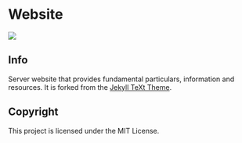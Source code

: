 # Website
![](https://img.shields.io/github/issues/novelmc/website.svg?style=for-the-badge&logo=github)
## Info
Server website that provides fundamental particulars, information and resources. It is forked from the [Jekyll TeXt Theme](https://tianqi.name/jekyll-TeXt-theme/).

## Copyright
This project is licensed under the MIT License.

